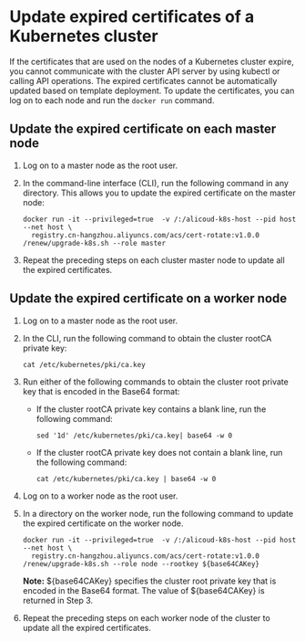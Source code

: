 # Update expired certificates of a Kubernetes cluster

If the certificates that are used on the nodes of a Kubernetes cluster expire, you cannot communicate with the cluster API server by using kubectl or calling API operations. The expired certificates cannot be automatically updated based on template deployment. To update the certificates, you can log on to each node and run the `docker run` command.

## Update the expired certificate on each master node

1.  Log on to a master node as the root user.

2.  In the command-line interface \(CLI\), run the following command in any directory. This allows you to update the expired certificate on the master node:

    ```
    docker run -it --privileged=true  -v /:/alicoud-k8s-host --pid host --net host \
      registry.cn-hangzhou.aliyuncs.com/acs/cert-rotate:v1.0.0 /renew/upgrade-k8s.sh --role master
    ```

3.  Repeat the preceding steps on each cluster master node to update all the expired certificates.


## Update the expired certificate on a worker node

1.  Log on to a master node as the root user.

2.  In the CLI, run the following command to obtain the cluster rootCA private key:

    ```
    cat /etc/kubernetes/pki/ca.key
    ```

3.  Run either of the following commands to obtain the cluster root private key that is encoded in the Base64 format:

    -   If the cluster rootCA private key contains a blank line, run the following command:

        ```
        sed '1d' /etc/kubernetes/pki/ca.key| base64 -w 0
        ```

    -   If the cluster rootCA private key does not contain a blank line, run the following command:

        ```
        cat /etc/kubernetes/pki/ca.key | base64 -w 0
        ```

4.  Log on to a worker node as the root user.

5.  In a directory on the worker node, run the following command to update the expired certificate on the worker node.

    ```
    docker run -it --privileged=true  -v /:/alicoud-k8s-host --pid host --net host \
      registry.cn-hangzhou.aliyuncs.com/acs/cert-rotate:v1.0.0 /renew/upgrade-k8s.sh --role node --rootkey ${base64CAKey}
    ```

    **Note:** $\{base64CAKey\} specifies the cluster root private key that is encoded in the Base64 format. The value of $\{base64CAKey\} is returned in Step 3.

6.  Repeat the preceding steps on each worker node of the cluster to update all the expired certificates.


